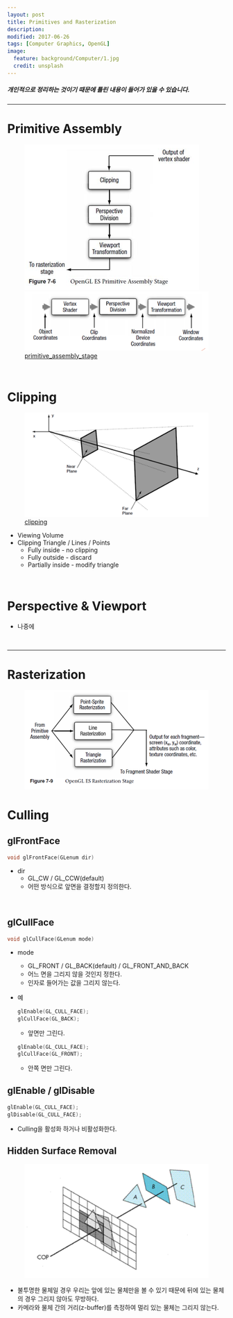 ```yaml
---
layout: post
title: Primitives and Rasterization 
description:
modified: 2017-06-26
tags: [Computer Graphics, OpenGL]
image:
  feature: background/Computer/1.jpg
  credit: unsplash
---
```

##### 개인적으로 정리하는 것이기 때문에 틀린 내용이 들어가 있을 수 있습니다.
---

# Primitive Assembly

<figure class="half">
  <a href="/images/CG/primitive_assembly_stage.png"><img src="/images/CG/primitive_assembly_stage.png" alt=""></a>
  <a href="/images/CG/primitive_assembly_stage_2.png"><img src="/images/CG/primitive_assembly_stage_2.png" alt=""></a>
  <figcaption><a href="/images/CG/primitive_assembly_stage.png" title="primitive_assembly_stage"> primitive_assembly_stage</a></figcaption>
</figure>

<br/>

# Clipping

<figure>
  <a href="/images/CG/clipping.png"><img src="/images/CG/clipping.png" alt=""></a>
  <figcaption><a href="/images/CG/clipping.png" title="">clipping</a></figcaption>
</figure>

- Viewing Volume
- Clipping Triangle / Lines / Points
  - Fully inside - no clipping
  - Fully outside - discard
  - Partially inside - modify triangle

<br/>

# Perspective & Viewport

- 나중에

<br/>

---

# Rasterization

<figure>
  <a href="/images/CG/rasterization.png"><img src="/images/CG/rasterization.png" alt=""></a>
  <figcaption><a href="/images/CG/rasterization.png" title=""> </a></figcaption>
</figure>

# Culling

## glFrontFace 

```cpp
void glFrontFace(GLenum dir)
```

* dir
  - GL_CW / GL_CCW(default)
  - 어떤 방식으로 앞면을 결정할지 정의한다.

<br />

## glCullFace

```cpp
void glCullFace(GLenum mode)
```

* mode
  - GL_FRONT / GL_BACK(default) / GL_FRONT_AND_BACK
  - 어느 면을 그리지 않을 것인지 정한다.
  - 인자로 들어가는 값을 그리지 않는다.

* 예
  ```cpp
  glEnable(GL_CULL_FACE);
  glCullFace(GL_BACK);
  ```
  - 앞면만 그린다.

  ```cpp
  glEnable(GL_CULL_FACE);
  glCullFace(GL_FRONT);
  ```
  - 안쪽 면만 그린다.

## glEnable / glDisable

```cpp
glEnable(GL_CULL_FACE);
glDisable(GL_CULL_FACE);
```

- Culling을 활성화 하거나 비활성화한다.

## Hidden Surface Removal

<figure>
  <a href="/images/CG/zbuffer.png"><img src="/images/CG/zbuffer.png" alt=""></a>
  <figcaption><a href="/images/CG/zbuffer.png" title=""> </a></figcaption>
</figure>

- 불투명한 물체일 경우 우리는 앞에 있는 물체만을 볼 수 있기 때문에 뒤에 있는 물체의 경우 그리지 않아도 무방하다.
- 카메라와 물체 간의 거리(z-buffer)를 측정하여 멀리 있는 물체는 그리지 않는다.